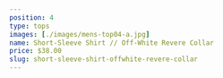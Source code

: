 ```yaml
---
position: 4
type: tops
images: [./images/mens-top04-a.jpg]
name: Short-Sleeve Shirt // Off-White Revere Collar
price: $38.00
slug: short-sleeve-shirt-offwhite-revere-collar
---
```

